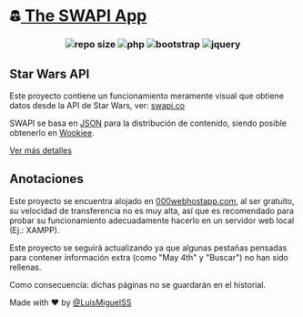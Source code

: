 
<!-- Título -->
<h1><a href="https://github.com/LuisMiguelss/the-swapi-app"><img src="https://raw.githubusercontent.com/LuisMiguelSS/the-swapi-app/master/assets/icons/darthvader.png" alt="Resources" width="20"> The SWAPI App</a></h1>

<!-- Badges -->
<h3 align="center">

  ![repo size](https://img.shields.io/github/repo-size/LuisMiguelSS/the-swapi-app.svg?colorB=red)
  ![php](https://img.shields.io/badge/php-7.3.3-blue.svg)
  ![bootstrap](https://img.shields.io/badge/bootstrap-v4-red.svg)
  ![jquery](https://img.shields.io/badge/jquery-v3.4.1-green.svg)
<br>
</h3>


## Star Wars API
Este proyecto contiene un funcionamiento meramente visual que obtiene datos desde la API de Star Wars, ver: [swapi.co](https://swapi.co)

SWAPI se basa en [JSON](https://swapi.co/documentation#json) para la distribución de contenido, siendo posible obtenerlo en [Wookiee](https://swapi.co/documentation#wookiee).

[Ver más detalles](https://swapi.co/documentation)

## Anotaciones
Este proyecto se encuentra alojado en [000webhostapp.com](https://the-swapi-app.000webhostapp.com/ "The Swapi App by @LuisMiguelSS"), al ser gratuito, su velocidad de transferencia no es muy alta, así que es recomendado para probar su funcionamiento adecuadamente hacerlo en un servidor web local (Ej.: XAMPP).

Este proyecto se seguirá actualizando ya que algunas pestañas pensadas para contener información extra (como "May 4th" y "Buscar") no han sido rellenas.

Como consecuencia: dichas páginas no se guardarán en el historial.

Made with :heart: by [@LuisMiguelSS](https://luismiguelss.github.io/me)
